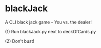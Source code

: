 # blackJack
A CLI black jack game - You vs. the dealer!

(1) Run blackJack.py next to deckOfCards.py

(2) Don't bust!
